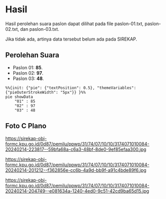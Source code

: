 # Hasil

Hasil perolehan suara paslon dapat dilihat pada file paslon-01.txt, paslon-02.txt, dan paslon-03.txt.

Jika tidak ada, artinya data tersebut belum ada pada SIREKAP.

## Perolehan Suara

 * Paslon 01: **85**.
 * Paslon 02: **97**.
 * Paslon 03: **48**.

```mermaid
%%{init: {"pie": {"textPosition": 0.5}, "themeVariables": {"pieOuterStrokeWidth": "5px"}} }%%
pie showData
    "01" : 85
    "02" : 97
    "03" : 48
```
## Foto C Plano

https://sirekap-obj-formc.kpu.go.id/0d87/pemilu/ppwp/31/74/07/10/10/3174071010084-20240214-223817--59bfa68a-c6a3-48bf-8de0-9ef85efaa300.jpg

https://sirekap-obj-formc.kpu.go.id/0d87/pemilu/ppwp/31/74/07/10/10/3174071010084-20240214-201212--f362856e-cc6b-4a9d-bb9f-a91c4bde89f6.jpg

https://sirekap-obj-formc.kpu.go.id/0d87/pemilu/ppwp/31/74/07/10/10/3174071010084-20240214-204749--e081634a-1240-4ed0-9c51-42cd9ba65d15.jpg
